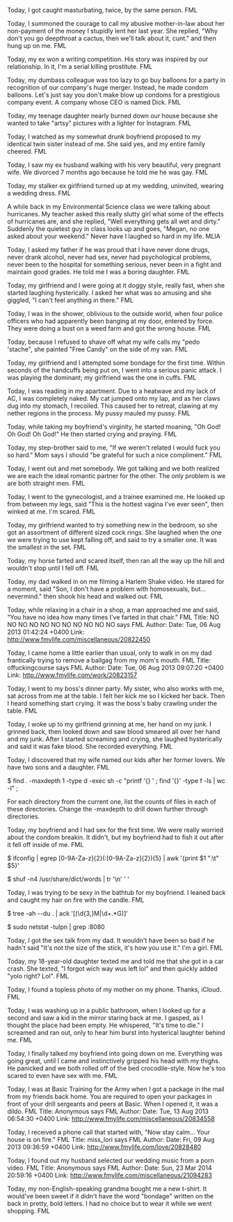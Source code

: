 Today, I got caught masturbating, twice, by the same person. FML

Today, I summoned the courage to call my abusive mother-in-law about her 
non-payment of the money I stupidly lent her last year. She replied, "Why don't
you go deepthroat a cactus, then we'll talk about it, cunt." and then hung up 
on me. FML

Today, my ex won a writing competition. His story was inspired by our 
relationship. In it, I'm a serial killing prostitute. FML

Today, my dumbass colleague was too lazy to go buy balloons for a party in 
recognition of our company's huge merger. Instead, he made condom balloons. 
Let's just say you don't make blow up condoms for a prestigious company event. 
A company whose CEO is named Dick. FML

Today, my teenage daughter nearly burned down our house because she wanted to 
take "artsy" pictures with a lighter for Instagram. FML

Today, I watched as my somewhat drunk boyfriend proposed to my identical twin 
sister instead of me. She said yes, and my entire family cheered. FML

Today, I saw my ex husband walking with his very beautiful, very pregnant wife.
We divorced 7 months ago because he told me he was gay. FML

Today, my stalker ex girlfriend turned up at my wedding, uninvited, wearing a 
wedding dress. FML

A while back in my Environmental Science class we were talking about 
hurricanes. My teacher asked this really sIutty girl what some of the effects 
of hurricanes are, and she replied, "Well everything gets all wet and dirty." 
Suddenly the quietest guy in class looks up and goes, "Megan, no one asked 
about your weekend." Never have I laughed so hard in my life. MLIA

Today, I asked my father if he was proud that I have never done drugs, never 
drank alcohol, never had sex, never had psychological problems, never been to 
the hospital for something serious, never been in a fight and maintain good 
grades. He told me I was a boring daughter. FML

Today, my girlfriend and I were going at it doggy style, really fast, when she 
started laughing hysterically. I asked her what was so amusing and she giggled,
"I can't feel anything in there." FML

Today, I was in the shower, oblivious to the outside world, when four police 
officers who had apparently been banging at my door, entered by force. They 
were doing a bust on a weed farm and got the wrong house. FML

Today, because I refused to shave off what my wife calls my "pedo 'stache", she
painted "Free Candy" on the side of my van. FML

Today, my girlfriend and I attempted some bondage for the first time. Within 
seconds of the handcuffs being put on, I went into a serious panic attack. I 
was playing the dominant; my girlfriend was the one in cuffs. FML

Today, I was reading in my apartment. Due to a heatwave and my lack of AC, I 
was completely naked. My cat jumped onto my lap, and as her claws dug into my 
stomach, I recoiled. This caused her to retreat, clawing at my nether regions 
in the process. My pussy mauled my pussy. FML

Today, while taking my boyfriend's virginity, he started moaning, "Oh God! Oh 
God! Oh God!" He then started crying and praying. FML

Today, my step-brother said to me, "If we weren't related I would fuck you so 
hard." Mom says I should "be grateful for such a nice compliment." FML

Today, I went out and met somebody. We got talking and we both realized we are 
each the ideal romantic partner for the other. The only problem is we are both 
straight men. FML

Today, I went to the gynecologist, and a trainee examined me. He looked up from
between my legs, said "This is the hottest vagina I've ever seen", then winked 
at me. I'm scared. FML

Today, my girlfriend wanted to try something new in the bedroom, so she got an 
assortment of different sized cock rings. She laughed when the one we were 
trying to use kept falling off, and said to try a smaller one. It was the 
smallest in the set. FML

Today, my horse farted and scared itself, then ran all the way up the hill and 
wouldn't stop until I fell off. FML

Today, my dad walked in on me filming a Harlem Shake video. He stared for a 
moment, said "Son, I don't have a problem with homosexuals, but... nevermind." 
then shook his head and walked out. FML

Today, while relaxing in a chair in a shop, a man approached me and said, "You 
have no idea how many times I've farted in that chair." FML
Title: NO NO NO NO NO NO NO NO NO NO NO says FML
Author: 
Date: Tue, 06 Aug 2013 01:42:24 +0400
Link: http://www.fmylife.com/miscellaneous/20822450

Today, I came home a little earlier than usual, only to walk in on my dad 
frantically trying to remove a ballgag from my mom's mouth. FML
Title: offuckingcourse says FML
Author: 
Date: Tue, 06 Aug 2013 09:07:20 +0400
Link: http://www.fmylife.com/work/20823157

Today, I went to my boss's dinner party. My sister, who also works with me, sat
across from me at the table. I felt her kick me so I kicked her back. Then I 
heard something start crying. It was the boss's baby crawling under the table. 
FML

Today, I woke up to my girlfriend grinning at me, her hand on my junk. I 
grinned back, then looked down and saw blood smeared all over her hand and my 
junk. After I started screaming and crying, she laughed hysterically and said 
it was fake blood. She recorded everything. FML

Today, I discovered that my wife named our kids after her former lovers. We 
have two sons and a daughter. FML

$ find . -maxdepth 1 -type d -exec sh -c "printf '{} ' ; find '{}' -type f -ls 
| wc -l" \;

For each directory from the current one, list the counts of files in each of 
these directories. Change the -maxdepth to drill down further through 
directories.

Today, my boyfriend and I had sex for the first time. We were really worried 
about the condom breakin. It didn't, but my boyfriend had to fish it out after 
it fell off inside of me. FML

$ ifconfig | egrep [0-9A-Za-z]{2}\(:[0-9A-Za-z]{2}\){5} | awk '{print $1 ":\t" 
$5}'

$ shuf -n4 /usr/share/dict/words | tr '\n' ' '

Today, I was trying to be sexy in the bathtub for my boyfriend. I leaned back 
and caught my hair on fire with the candle. FML

$ tree -ah --du . | ack '\[(\d{3,}M|\d+.*G)\]'

$ sudo netstat -tulpn | grep :8080


Today, I got the sex talk from my dad. It wouldn't have been so bad if he 
hadn't said "It's not the size of the stick, it's how you use it." I'm a girl. 
FML

Today, my 18-year-old daughter texted me and told me that she got in a car 
crash. She texted, "I forgot wich way wus left lol" and then quickly added 
"yolo right? Lol". FML

Today, I found a topless photo of my mother on my phone. Thanks, iCloud. FML

Today, I was washing up in a public bathroom, when I looked up for a second and
saw a kid in the mirror staring back at me. I gasped, as I thought the place 
had been empty. He whispered, "It's time to die." I screamed and ran out, only 
to hear him burst into hysterical laughter behind me. FML

Today, I finally talked my boyfriend into going down on me. Everything was 
going great, until I came and instinctively gripped his head with my thighs. He
panicked and we both rolled off of the bed crocodile-style. Now he's too scared
to even have sex with me. FML

Today, I was at Basic Training for the Army when I got a package in the mail 
from my friends back home. You are required to open your packages in front of 
your drill sergeants and peers at Basic. When I opened it, it was a dildo. FML
Title: Anonymous says FML
Author: 
Date: Tue, 13 Aug 2013 06:54:30 +0400
Link: http://www.fmylife.com/miscellaneous/20834558

Today, I received a phone call that started with, "Now stay calm... Your house 
is on fire." FML
Title: miss_lori says FML
Author: 
Date: Fri, 09 Aug 2013 09:36:59 +0400
Link: http://www.fmylife.com/love/20828480

Today, I found out my husband selected our wedding music from a porn video. FML
Title: Anonymous says FML
Author: 
Date: Sun, 23 Mar 2014 20:59:16 +0400
Link: http://www.fmylife.com/miscellaneous/21094283

Today, my non-English-speaking grandma bought me a new t-shirt. It would've 
been sweet if it didn't have the word "bondage" written on the back in pretty, 
bold letters. I had no choice but to wear it while we went shopping. FML
